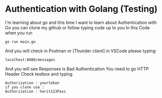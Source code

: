 # Authentication with Golang (Testing)
I'm learning about go and this time I want to learn about Authentication with Go you can clone my github or follow typing code up to you
In this Code when you run
```
go run main.go
```
And you will check in Postman or [Thunder client] in VSCode please typing: 
```
localhost:8080/messages
```
And you will see Responses is Bad Authentication
You need to go HTTP Header
Check testbox and typing
```
Authorization : yourtoken
if you clone use :
Authorization : harit123Pass
```
